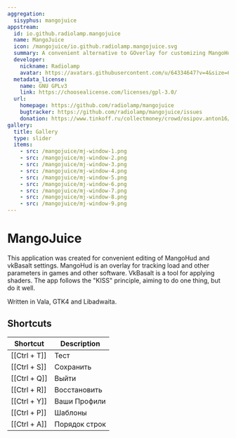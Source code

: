 ```yaml
---
aggregation:
  sisyphus: mangojuice
appstream:
  id: io.github.radiolamp.mangojuice
  name: MangoJuice
  icon: /mangojuice/io.github.radiolamp.mangojuice.svg
  summary: A convenient alternative to GOverlay for customizing MangoHud.
  developer:
    nickname: Radiolamp
    avatar: https://avatars.githubusercontent.com/u/64334647?v=4&size=64
  metadata_license:
    name: GNU GPLv3
    link: https://choosealicense.com/licenses/gpl-3.0/
  url:
    homepage: https://github.com/radiolamp/mangojuice
    bugtracker: https://github.com/radiolamp/mangojuice/issues
    donation: https://www.tinkoff.ru/collectmoney/crowd/osipov.anton16/uMOHe45333/?short_link=1J1DvYNesgD&referer=https%3A%2F%2Fgithub.com%2F&httpMethod=GET
gallery:
  title: Gallery
  type: slider
  items:
    - src: /mangojuice/mj-window-1.png
    - src: /mangojuice/mj-window-2.png
    - src: /mangojuice/mj-window-3.png
    - src: /mangojuice/mj-window-4.png
    - src: /mangojuice/mj-window-5.png
    - src: /mangojuice/mj-window-6.png
    - src: /mangojuice/mj-window-7.png
    - src: /mangojuice/mj-window-8.png
    - src: /mangojuice/mj-window-9.png
---
```


# MangoJuice

This application was created for convenient editing of MangoHud and vkBasalt settings. MangoHud is an overlay for tracking load and other parameters in games and other software. VkBasalt is a tool for applying shaders. The app follows the "KISS" principle, aiming to do one thing, but do it well.

Written in Vala, GTK4 and Libadwaita.

<AGWGallery />

<!--@include: @en/apps/.parts/install/content-repo.md-->

## Shortcuts

| Shortcut     | Description   |
| ------------ | ------------- |
| [[Ctrl + T]] | Тест          |
| [[Ctrl + S]] | Сохранить     |
| [[Ctrl + Q]] | Выйти         |
| [[Ctrl + R]] | Восстановить  |
| [[Ctrl + Y]] | Ваши Профили  |
| [[Ctrl + P]] | Шаблоны       |
| [[Ctrl + A]] | Порядок строк |
